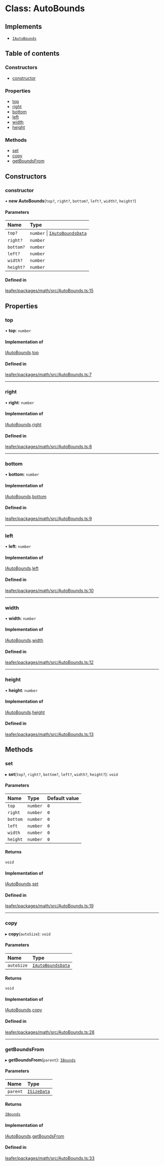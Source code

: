 # Class: AutoBounds

## Implements

- [`IAutoBounds`](../interfaces/IAutoBounds.md)

## Table of contents

### Constructors

- [constructor](AutoBounds.md#constructor)

### Properties

- [top](AutoBounds.md#top)
- [right](AutoBounds.md#right)
- [bottom](AutoBounds.md#bottom)
- [left](AutoBounds.md#left)
- [width](AutoBounds.md#width)
- [height](AutoBounds.md#height)

### Methods

- [set](AutoBounds.md#set)
- [copy](AutoBounds.md#copy)
- [getBoundsFrom](AutoBounds.md#getboundsfrom)

## Constructors

### constructor

• **new AutoBounds**(`top?`, `right?`, `bottom?`, `left?`, `width?`, `height?`)

#### Parameters

| Name | Type |
| :------ | :------ |
| `top?` | `number` \| [`IAutoBoundsData`](../interfaces/IAutoBoundsData.md) |
| `right?` | `number` |
| `bottom?` | `number` |
| `left?` | `number` |
| `width?` | `number` |
| `height?` | `number` |

#### Defined in

[leafer/packages/math/src/AutoBounds.ts:15](https://github.com/leaferjs/leafer/blob/a165a56/packages/math/src/AutoBounds.ts#L15)

## Properties

### top

• **top**: `number`

#### Implementation of

[IAutoBounds](../interfaces/IAutoBounds.md).[top](../interfaces/IAutoBounds.md#top)

#### Defined in

[leafer/packages/math/src/AutoBounds.ts:7](https://github.com/leaferjs/leafer/blob/a165a56/packages/math/src/AutoBounds.ts#L7)

___

### right

• **right**: `number`

#### Implementation of

[IAutoBounds](../interfaces/IAutoBounds.md).[right](../interfaces/IAutoBounds.md#right)

#### Defined in

[leafer/packages/math/src/AutoBounds.ts:8](https://github.com/leaferjs/leafer/blob/a165a56/packages/math/src/AutoBounds.ts#L8)

___

### bottom

• **bottom**: `number`

#### Implementation of

[IAutoBounds](../interfaces/IAutoBounds.md).[bottom](../interfaces/IAutoBounds.md#bottom)

#### Defined in

[leafer/packages/math/src/AutoBounds.ts:9](https://github.com/leaferjs/leafer/blob/a165a56/packages/math/src/AutoBounds.ts#L9)

___

### left

• **left**: `number`

#### Implementation of

[IAutoBounds](../interfaces/IAutoBounds.md).[left](../interfaces/IAutoBounds.md#left)

#### Defined in

[leafer/packages/math/src/AutoBounds.ts:10](https://github.com/leaferjs/leafer/blob/a165a56/packages/math/src/AutoBounds.ts#L10)

___

### width

• **width**: `number`

#### Implementation of

[IAutoBounds](../interfaces/IAutoBounds.md).[width](../interfaces/IAutoBounds.md#width)

#### Defined in

[leafer/packages/math/src/AutoBounds.ts:12](https://github.com/leaferjs/leafer/blob/a165a56/packages/math/src/AutoBounds.ts#L12)

___

### height

• **height**: `number`

#### Implementation of

[IAutoBounds](../interfaces/IAutoBounds.md).[height](../interfaces/IAutoBounds.md#height)

#### Defined in

[leafer/packages/math/src/AutoBounds.ts:13](https://github.com/leaferjs/leafer/blob/a165a56/packages/math/src/AutoBounds.ts#L13)

## Methods

### set

▸ **set**(`top?`, `right?`, `bottom?`, `left?`, `width?`, `height?`): `void`

#### Parameters

| Name | Type | Default value |
| :------ | :------ | :------ |
| `top` | `number` | `0` |
| `right` | `number` | `0` |
| `bottom` | `number` | `0` |
| `left` | `number` | `0` |
| `width` | `number` | `0` |
| `height` | `number` | `0` |

#### Returns

`void`

#### Implementation of

[IAutoBounds](../interfaces/IAutoBounds.md).[set](../interfaces/IAutoBounds.md#set)

#### Defined in

[leafer/packages/math/src/AutoBounds.ts:19](https://github.com/leaferjs/leafer/blob/a165a56/packages/math/src/AutoBounds.ts#L19)

___

### copy

▸ **copy**(`autoSize`): `void`

#### Parameters

| Name | Type |
| :------ | :------ |
| `autoSize` | [`IAutoBoundsData`](../interfaces/IAutoBoundsData.md) |

#### Returns

`void`

#### Implementation of

[IAutoBounds](../interfaces/IAutoBounds.md).[copy](../interfaces/IAutoBounds.md#copy)

#### Defined in

[leafer/packages/math/src/AutoBounds.ts:28](https://github.com/leaferjs/leafer/blob/a165a56/packages/math/src/AutoBounds.ts#L28)

___

### getBoundsFrom

▸ **getBoundsFrom**(`parent`): [`IBounds`](../interfaces/IBounds.md)

#### Parameters

| Name | Type |
| :------ | :------ |
| `parent` | [`ISizeData`](../interfaces/ISizeData.md) |

#### Returns

[`IBounds`](../interfaces/IBounds.md)

#### Implementation of

[IAutoBounds](../interfaces/IAutoBounds.md).[getBoundsFrom](../interfaces/IAutoBounds.md#getboundsfrom)

#### Defined in

[leafer/packages/math/src/AutoBounds.ts:33](https://github.com/leaferjs/leafer/blob/a165a56/packages/math/src/AutoBounds.ts#L33)
